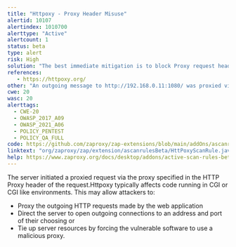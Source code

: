 ```yaml
---
title: "Httpoxy - Proxy Header Misuse"
alertid: 10107
alertindex: 1010700
alerttype: "Active"
alertcount: 1
status: beta
type: alert
risk: High
solution: "The best immediate mitigation is to block Proxy request headers as early as possible, and before they hit your application."
references:
   - https://httpoxy.org/
other: "An outgoing message to http://192.168.0.11:1080/ was proxied via the host and port that ZAP injected into the HTTP Proxy header."
cwe: 20
wasc: 20
alerttags: 
  - CWE-20
  - OWASP_2017_A09
  - OWASP_2021_A06
  - POLICY_PENTEST
  - POLICY_QA_FULL
code: https://github.com/zaproxy/zap-extensions/blob/main/addOns/ascanrulesBeta/src/main/java/org/zaproxy/zap/extension/ascanrulesBeta/HttPoxyScanRule.java
linktext: "org/zaproxy/zap/extension/ascanrulesBeta/HttPoxyScanRule.java"
help: https://www.zaproxy.org/docs/desktop/addons/active-scan-rules-beta/#id-10107
---
```

The server initiated a proxied request via the proxy specified in the HTTP Proxy header of the request.Httpoxy typically affects code running in CGI or CGI like environments.
This may allow attackers to:
* Proxy the outgoing HTTP requests made by the web application
* Direct the server to open outgoing connections to an address and port of their choosing or
* Tie up server resources by forcing the vulnerable software to use a malicious proxy.
